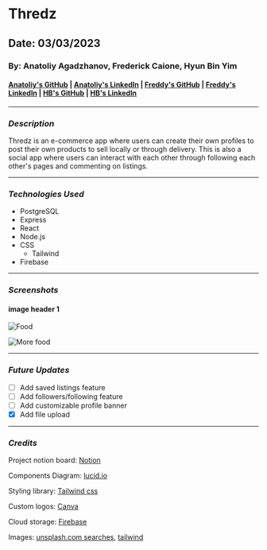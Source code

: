 # **Thredz**
## **Date**: 03/03/2023
### **By**: Anatoliy Agadzhanov, Frederick Caione, Hyun Bin Yim
#### [Anatoliy's GitHub](https://github.com/yesanatoliy) | [Anatoliy's LinkedIn](https://www.linkedin.com/in/anatoliy-agadzhanov-5a2a54173/) | [Freddy's GitHub](https://github.com/fcaione) | [Freddy's LinkedIn](https://www.linkedin.com/in/frederickcaione) | [HB's GitHub](https://github.com/hby77) | [HB's LinkedIn](https://www.linkedin.com/in/hyunbinyim/)
***
### ***Description***
Thredz is an e-commerce app where users can create their own profiles to post their own products to sell locally or through delivery. This is also a social app where users can interact with each other through following each other's pages and commenting on listings. 

***
### ***Technologies Used***
* PostgreSQL
* Express
* React
* Node.js
* CSS
    * Tailwind
* Firebase


***
### ***Screenshots***

#### **image header 1**
![Food](https://upload.wikimedia.org/wikipedia/commons/thumb/6/6d/Good_Food_Display_-_NCI_Visuals_Online.jpg/1599px-Good_Food_Display_-_NCI_Visuals_Online.jpg)

![More food](https://cdn.britannica.com/36/123536-050-95CB0C6E/Variety-fruits-vegetables.jpg)
***
### ***Future Updates***
- [ ] Add saved listings feature
- [ ] Add followers/following feature
- [ ] Add customizable profile banner
- [x] Add file upload

***
### ***Credits***

Project notion board: [Notion](https://en.wikipedia.org/wiki/File:Good_Food_Display_-_NCI_Visuals_Online.jpg)

Components Diagram: [lucid.io](https://lucid.app/lucidchart/b98f06ca-4fc9-43a8-b0b2-fe184611df5b/edit?viewport_loc=-193%2C-91%2C2328%2C1119%2C0_0&invitationId=inv_87f1b4c8-aa5b-4746-9488-350373655d06)

Styling library: [Tailwind css](https://tailwindcss.com/)

Custom logos: [Canva](canva.com)

Cloud storage: [Firebase](firebase.google.com)

Images: [unsplash.com searches](unsplash.com), [tailwind](https://tailwindcss.com)